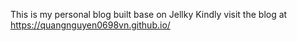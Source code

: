 This is my personal blog built base on Jellky
Kindly visit the blog at https://quangnguyen0698vn.github.io/
